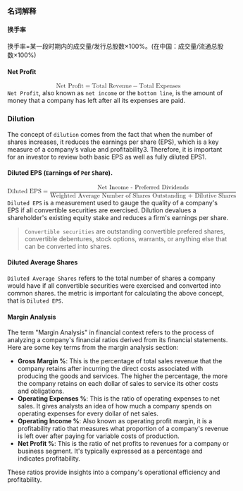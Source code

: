 
### 名词解释

#### 换手率
换手率=某一段时期内的成交量/发行总股数×100%。(在中国：成交量/流通总股数×100%)


#### Net Profit

<math xmlns="http://www.w3.org/1998/Math/MathML" display="block"><semantics><mrow><mtext>Net&nbsp;Profit</mtext><mo>=</mo><mtext>Total&nbsp;Revenue</mtext><mo>−</mo><mtext>Total&nbsp;Expenses</mtext></mrow><annotation encoding="application/x-tex">\text{Net Profit} = \text{Total Revenue} - \text{Total Expenses}
</annotation></semantics></math>
`Net Profit`, also known as `net income` or the `bottom line`, is the amount of money that a company has left after all its expenses are paid.

### Dilution
The concept of `dilution` comes from the fact that when the number of shares increases, it reduces the earnings per share (EPS), which is a key measure of a company’s value and profitability3. Therefore, it is important for an investor to review both basic EPS as well as fully diluted EPS1.

#### Diluted EPS (`E`arnings of `P`er `S`hare).

<math xmlns="http://www.w3.org/1998/Math/MathML" display="block"><semantics><mrow><mtext>Diluted&nbsp;EPS</mtext><mo>=</mo><mfrac><mtext>Net&nbsp;Income&nbsp;-&nbsp;Preferred&nbsp;Dividends</mtext><mtext>Weighted&nbsp;Average&nbsp;Number&nbsp;of&nbsp;Shares&nbsp;Outstanding&nbsp;+&nbsp;Dilutive&nbsp;Shares</mtext></mfrac></mrow><annotation encoding="application/x-tex">\text{Diluted EPS} = \frac{\text{Net Income - Preferred Dividends}}{\text{Weighted Average Number of Shares Outstanding + Dilutive Shares}}
</annotation></semantics></math>
`Diluted EPS` is a measurement used to gauge the quality of a company's EPS if all convertible securities are exercised. Dilution devalues a shareholder's existing equity stake and reduces a firm's earnings per share.
> `Convertible securities` are outstanding convertible prefered shares, convertible debentures, stock options, warrants, or anything else that can be converted into shares.

#### Diluted Average Shares
`Diluted Average Shares` refers to the total number of shares a company would have if all convertible securities were exercised and converted into common shares. the metric is important for calculating the above concept, that is `Diluted EPS`. 

#### Margin Analysis
The term "Margin Analysis" in financial context refers to the process of analyzing a company's financial ratios derived from its financial statements. Here are some key terms from the margin analysis section:

- **Gross Margin %**: This is the percentage of total sales revenue that the company retains after incurring the direct costs associated with producing the goods and services. The higher the percentage, the more the company retains on each dollar of sales to service its other costs and obligations.
- **Operating Expenses %**: This is the ratio of operating expenses to net sales. It gives analysts an idea of how much a company spends on operating expenses for every dollar of net sales.
- **Operating Income %**: Also known as operating profit margin, it is a profitability ratio that measures what proportion of a company's revenue is left over after paying for variable costs of production.
- **Net Profit %**: This is the ratio of net profits to revenues for a company or business segment. It's typically expressed as a percentage and indicates profitability.

These ratios provide insights into a company's operational efficiency and profitability.